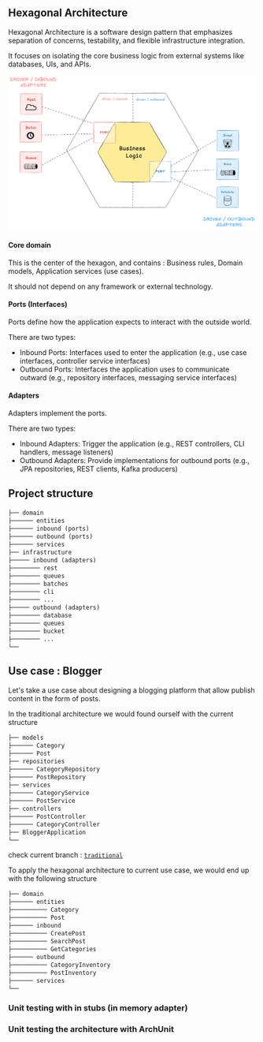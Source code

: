 ## Hexagonal Architecture 

Hexagonal Architecture is a software design pattern that emphasizes separation of concerns, testability, and flexible infrastructure integration. 

It focuses on isolating the core business logic from external systems like databases, UIs, and APIs.

![hexagonal architecture](../assets/hexagonal-architecture.png)

#### Core domain 

This is the center of the hexagon, and contains : Business rules, Domain models, Application services (use cases).

It should not depend on any framework or external technology.

#### Ports (Interfaces)

Ports define how the application expects to interact with the outside world.

There are two types:

* Inbound Ports: Interfaces used to enter the application (e.g., use case interfaces, controller service interfaces)
* Outbound Ports: Interfaces the application uses to communicate outward (e.g., repository interfaces, messaging service interfaces)

#### Adapters

Adapters implement the ports.

There are two types:

* Inbound Adapters: Trigger the application (e.g., REST controllers, CLI handlers, message listeners)
* Outbound Adapters: Provide implementations for outbound ports (e.g., JPA repositories, REST clients, Kafka producers)

## Project structure 

```
├── domain
├────── entities
├────── inbound (ports)
├────── outbound (ports)
├────── services
├── infrastructure 
├───── inbound (adapters)
├──────── rest
├──────── queues
├──────── batches
├──────── cli
├──────── ...
├───── outbound (adapters)
├──────── database 
├──────── queues
├──────── bucket
├──────── ...
└── 
```

## Use case : Blogger 

Let's take a use case about designing a blogging platform that allow publish content in the form of posts.

In the traditional architecture we would found ourself with the current structure 

```
├── models
├────── Category
├────── Post
├── repositories
├────── CategoryRepository
├────── PostRepository
├── services
├────── CategoryService
├────── PostService
├── controllers
├────── PostController
├────── CategoryController
├── BloggerApplication
└── 
```

check current branch : [`traditional`](todo) 

To apply the hexagonal architecture to current use case, we would end up with the following structure 


```
├── domain
├────── entities
├────────── Category
├────────── Post
├────── inbound
├────────── CreatePost
├────────── SearchPost
├────────── GetCategories
├────── outbound
├────────── CategoryInventory
├────────── PostInventory
├────── services
└── 
```

### Unit testing with in stubs (in memory adapter)

### Unit testing the architecture with ArchUnit 

